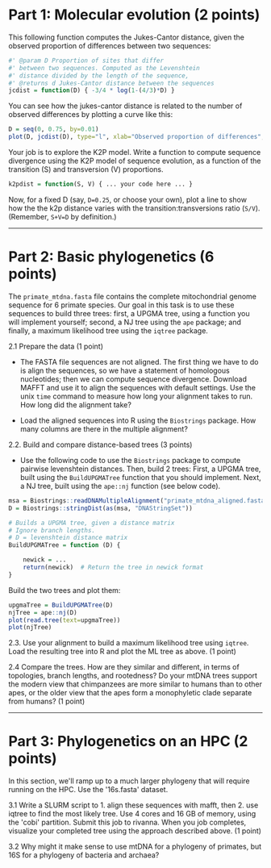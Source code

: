 
# Part 1: Molecular evolution (2 points)

 This following function computes the Jukes-Cantor distance, given the observed proportion of differences between two sequences: 

```R
#' @param D Proportion of sites that differ 
#' between two sequences. Computed as the Levenshtein 
#' distance divided by the length of the sequence, 
#' @returns d Jukes-Cantor distance between the sequences
jcdist = function(D) { -3/4 * log(1-(4/3)*D) }
```

You can see how the jukes-cantor distance is related to the number of observed differences by plotting a curve like this:

```R
D = seq(0, 0.75, by=0.01)
plot(D, jcdist(D), type="l", xlab="Observed proportion of differences", ylab="Jukes-Cantor d")
```

Your job is to explore the K2P model. Write a function to compute sequence divergence using the K2P model of sequence evolution, as a function of the transition (S) and transversion (V) proportions.

```R
k2pdist = function(S, V) { ... your code here ... }
```

Now, for a fixed D (say, `D=0.25`, or choose your own), plot a line to show how the the k2p distance varies with the transition:transversions ratio (`S/V`). (Remember, `S+V=D` by definition.)


---

# Part 2: Basic phylogenetics (6 points)

The `primate_mtdna.fasta` file contains the complete mitochondrial genome sequence for 6 primate species. Our goal in this task is to use these sequences to build three trees: first, a UPGMA tree, using a function you will implement yourself; second, a NJ tree using the `ape` package; and finally, a maximum likelihood tree using the `iqtree` package.

2.1 Prepare the data (1 point)
- The FASTA file sequences are not aligned. The first thing we have to do is align the sequences, so we have a statement of homologous nucleotides; then we can compute sequence divergence. Download MAFFT and use it to align the sequences with default settings. Use the unix `time` command to measure how long your alignment takes to run. How long did the alignment take?

- Load the aligned sequences into R using the `Biostrings` package. How many columns are there in the multiple alignment?

2.2. Build and compare distance-based trees (3 points)
- Use the following code to use the `Biostrings` package to compute pairwise levenshtein distances. Then, build 2 trees: First, a UPGMA tree, built using the `BuildUPGMATree` function that you should implement. Next, a NJ tree, built using the `ape::nj` function (see below code).

```R
msa = Biostrings::readDNAMultipleAlignment("primate_mtdna_aligned.fasta", "fasta")
D = Biostrings::stringDist(as(msa, "DNAStringSet"))

# Builds a UPGMA tree, given a distance matrix
# Ignore branch lengths.
# D = levenshtein distance matrix
BuildUPGMATree = function (D) {

	newick = ...
	return(newick)  # Return the tree in newick format
}
```

Build the two trees and plot them:

```R
upgmaTree = BuildUPGMATree(D)
njTree = ape::nj(D)
plot(read.tree(text=upgmaTree))
plot(njTree)
```

2.3. Use your alignment to build a maximum likelihood tree using `iqtree`. Load the resulting tree into R and plot the ML tree as above. (1 point)

2.4 Compare the trees. How are they similar and different, in terms of topologies, branch lengths, and rootedness? Do your mtDNA trees support the modern view that chimpanzees are more similar to humans than to other apes, or the older view that the apes form a monophyletic clade separate from humans? (1 point) 

---

# Part 3: Phylogenetics on an HPC (2 points)

In this section, we'll ramp up to a much larger phylogeny that will require running on the HPC. Use the '16s.fasta' dataset.

3.1 Write a SLURM script to 1. align these sequences with mafft, then 2. use iqtree to find the most likely tree. Use 4 cores and 16 GB of memory, using the 'cobi' partition. Submit this job to rivanna. When you job completes, visualize your completed tree using the approach described above. (1 point)

3.2 Why might it make sense to use mtDNA for a phylogeny of primates, but 16S for a phylogeny of bacteria and archaea?
